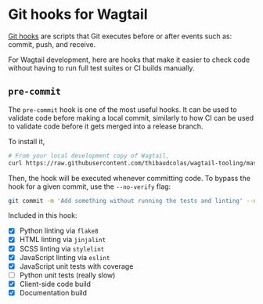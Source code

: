 # Git hooks for Wagtail

[Git hooks](https://git-scm.com/book/en/v2/Customizing-Git-Git-Hooks) are scripts that Git executes before or after events such as: commit, push, and receive.

For Wagtail development, here are hooks that make it easier to check code without having to run full test suites or CI builds manually.

## `pre-commit`

The `pre-commit` hook is one of the most useful hooks. It can be used to validate code before making a local commit, similarly to how CI can be used to validate code before it gets merged into a release branch.

To install it,

```sh
# From your local development copy of Wagtail,
curl https://raw.githubusercontent.com/thibaudcolas/wagtail-tooling/master/hooks/pre-commit > .git/hooks/pre-commit && chmod +x .git/hooks/pre-commit
```

Then, the hook will be executed whenever committing code. To bypass the hook for a given commit, use the `--no-verify` flag:

```sh
git commit -m 'Add something without running the tests and linting' --no-verify
```

Included in this hook:

- [x] Python linting via `flake8`
- [x] HTML linting via `jinjalint`
- [x] SCSS linting via `stylelint`
- [x] JavaScript linting via `eslint`
- [x] JavaScript unit tests with coverage
- [ ] Python unit tests (really slow)
- [x] Client-side code build
- [x] Documentation build
